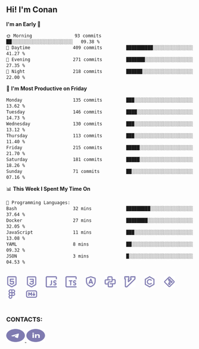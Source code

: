 ## Hi! I'm Conan

<!--START_SECTION:waka-->
**I'm an Early 🐤** 

```text
🌞 Morning                93 commits          ██░░░░░░░░░░░░░░░░░░░░░░░   09.38 % 
🌆 Daytime                409 commits         ██████████░░░░░░░░░░░░░░░   41.27 % 
🌃 Evening                271 commits         ███████░░░░░░░░░░░░░░░░░░   27.35 % 
🌙 Night                  218 commits         ██████░░░░░░░░░░░░░░░░░░░   22.00 % 
```
📅 **I'm Most Productive on Friday** 

```text
Monday                   135 commits         ███░░░░░░░░░░░░░░░░░░░░░░   13.62 % 
Tuesday                  146 commits         ████░░░░░░░░░░░░░░░░░░░░░   14.73 % 
Wednesday                130 commits         ███░░░░░░░░░░░░░░░░░░░░░░   13.12 % 
Thursday                 113 commits         ███░░░░░░░░░░░░░░░░░░░░░░   11.40 % 
Friday                   215 commits         █████░░░░░░░░░░░░░░░░░░░░   21.70 % 
Saturday                 181 commits         █████░░░░░░░░░░░░░░░░░░░░   18.26 % 
Sunday                   71 commits          ██░░░░░░░░░░░░░░░░░░░░░░░   07.16 % 
```


📊 **This Week I Spent My Time On** 

```text
💬 Programming Languages: 
Bash                     32 mins             █████████░░░░░░░░░░░░░░░░   37.64 % 
Docker                   27 mins             ████████░░░░░░░░░░░░░░░░░   32.05 % 
JavaScript               11 mins             ███░░░░░░░░░░░░░░░░░░░░░░   13.08 % 
YAML                     8 mins              ██░░░░░░░░░░░░░░░░░░░░░░░   09.32 % 
JSON                     3 mins              █░░░░░░░░░░░░░░░░░░░░░░░░   04.53 % 
```


<!--END_SECTION:waka-->


<br>

<div align="left">
  <img src="icons/skills/html.svg" height="30" alt="html5"/>
  <img width="15"/>
  <img src="icons/skills/css.svg" height="30" alt="css"/>
    <img width="15"/>
  <img src="icons/skills/javascript.svg" height="30" alt="javascript"/>
  <img width="15"/>
  <img src="icons/skills/typescript.svg" height="30" alt="typescript"/>
  <img width="15"/>
  <img src="icons/skills/angular.svg" height="30" alt="angular"/>
  <img width="15"/>
  <img src="icons/skills/python.svg" height="30" alt="python"/>
  <img width="15"/>
  <img src="icons/skills/vim.svg" height="30" alt="vim"  />
  <img width="15"/>
  <img src="icons/skills/c.svg" height="30" alt="c"/>
  <img width="15"/>
  <img src="icons/skills/git.svg" height="30" alt="git"/>
  <img width="15"/>
  <img src="icons/skills/figma.svg" height="30" alt="figma"/>
  <img width="15"/>
  <img src="icons/skills/markdown.svg" height="30" alt="markdown"/>
</div>

<br>


### CONTACTS:

<div align="left">
  <a href="https://t.me/gkkconan">
    <img src="icons/contacts/telegram.svg" width="50" height="35" alt="telegram"/>
  </a>
  <a href="https://www.linkedin.com/in/gkkconan">
    <img src="icons/contacts/linkedin.svg" width="50" height="35" alt="linkedin"/>
  </a>
</div>

